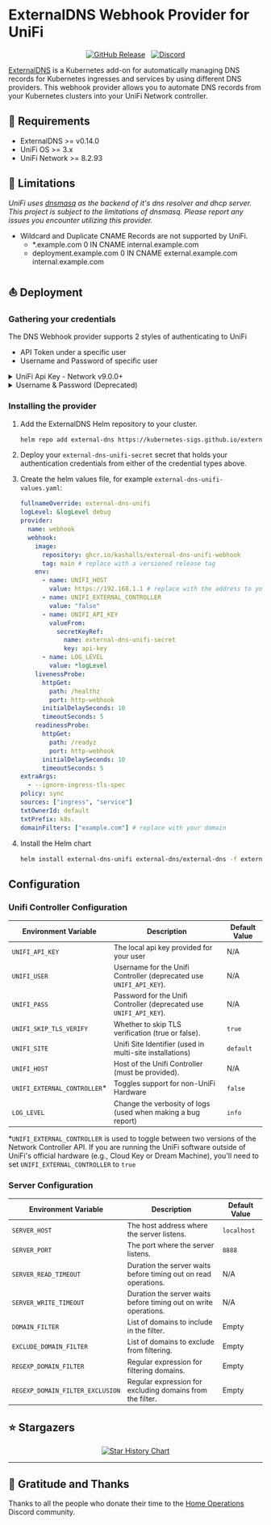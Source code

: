 # ExternalDNS Webhook Provider for UniFi

<div align="center">

[![GitHub Release](https://img.shields.io/github/v/release/kashalls/external-dns-unifi-webhook?style=for-the-badge)](https://github.com/kashalls/external-dns-unifi-webhook/releases)&nbsp;&nbsp;
[![Discord](https://img.shields.io/discord/673534664354430999?style=for-the-badge&label&logo=discord&logoColor=white&color=blue)](https://discord.gg/home-operations)

</div>

[ExternalDNS](https://github.com/kubernetes-sigs/external-dns) is a Kubernetes add-on for automatically managing DNS records for Kubernetes ingresses and services by using different DNS providers. This webhook provider allows you to automate DNS records from your Kubernetes clusters into your UniFi Network controller.

## 🎯 Requirements

- ExternalDNS >= v0.14.0
- UniFi OS >= 3.x
- UniFi Network >= 8.2.93

## 🚫 Limitations

*UniFi uses [dnsmasq](https://dnsmasq.org) as the backend of it's dns resolver and dhcp server.*
*This project is subject to the limitations of dnsmasq. Please report any issues you encounter utilizing this provider.*

- Wildcard and Duplicate CNAME Records are not supported by UniFi.
    - *.example.com 0 IN CNAME internal.example.com
    - deployment.example.com 0 IN CNAME external.example.com internal.example.com

## ⛵ Deployment

### Gathering your credentials

The DNS Webhook provider supports 2 styles of authenticating to UniFi

* API Token under a specific user
* Username and Password of specific user


<details>
<summary>UniFi Api Key - Network v9.0.0+</summary>
<br>

1. Open your UniFi controller/Console's admin page either via [unifi.ui.com](https://unifi.ui.com) or via the IP address of your controller

2. On the left navigation bar (that runs the length of the page) click the _people_ icon (`Admin & Users`)

3. Click `+ Create New` at the top of the page and fill it out using the below details

| Field Name                    | Value                                   |
|-------------------------------|-----------------------------------------|
| First name                    | `External`                              |
| Last name                     | `DNS`                                   |
| Admin                         | :white_check_mark:                      |
| Restrict to local access only | :white_check_mark:                      |
| Username                      | `externaldns`                           |
| Password                      | Make up a password, but make note of it |
| Use a pre defined role        | :white_check_mark:                      |
| Role                          | `Super Admin`                           |

Your user should now look like the below

![UniFi Creating super admin](md-assets/unifi-user-api-superadmin.png)


4. Login to your console as the user you have just created. This will need to be done via the controller's IP address

5. **Gear Icon** > **Control Plane** > **Integrations**

Give the API key a name, something like `external-dns`

Copy this Key, we will need it later. Your page should now look like the below

![UniFi Creating API token](md-assets/unifi-subuser-create-api-token.png)

6. Remove elevated permissions from the user

Log back in as your normal account, head over to where we created the External DNS account
(On the left navigation bar (that runs the length of the page) click the _people_ icon (`Admin & Users`))

Open that account, click the **Gear Icon** then match the below

We have unselected **Use a Predefined Role** and changed the _ufo_ icon to `Site admin` and the _person_ to `None`

![UniFi remove excess permissions](md-assets/change-superadmin-account-to-site-admin.png)

You're probably thinking _wow, that was long_, and it's because only super admins can create API tokens, but they do not need
those permissions the entire time to be able to _have_ API token attached to that user. It's a ~bug~ feature in UniFi

The `Site Admin` permissions are more than enough to allow that user to create and manage DNS records in our controller

7. Create a Kubernetes secret called `external-dns-unifi-secret` that will hold your `UNIFI_API_KEY` with their respected values from Step 3.

```yaml
---
apiVersion: v1
kind: Secret
metadata:
    name: external-dns-unifi-secret
stringData:
  api-key: <your-api-key>
```

You should now follow the [Installing the provider](#installing-the-provider) instructions


</details>

<details>
<summary>Username & Password (Deprecated)</summary>
<br>

1. Open your UniFi Console's Network Settings and go to `Settings > Control Plane > Admins & Users`.

2. Select `Create New Admin`.

3. In the menu that appears, enable `Restrict to Local Access Only`. Deselect `Use a Predefined Role`. Set `Network: Site Admin`. All other selections can be set to `None`. Click `Create`.

4. Create a Kubernetes secret called `external-dns-unifi-secret` that holds the `username` and `password` with their respected values from Step 3.

```yaml
---
apiVersion: v1
kind: Secret
metadata:
    name: external-dns-unifi-secret
stringData:
  username: <your-username>
  password: <your-password>
```
</details>

### Installing the provider

1. Add the ExternalDNS Helm repository to your cluster.

    ```sh
    helm repo add external-dns https://kubernetes-sigs.github.io/external-dns/
    ```

2. Deploy your `external-dns-unifi-secret` secret that holds your authentication credentials from either of the credential types above.

3. Create the helm values file, for example `external-dns-unifi-values.yaml`:

    ```yaml
    fullnameOverride: external-dns-unifi
    logLevel: &logLevel debug
    provider:
      name: webhook
      webhook:
        image:
          repository: ghcr.io/kashalls/external-dns-unifi-webhook
          tag: main # replace with a versioned release tag
        env:
          - name: UNIFI_HOST
            value: https://192.168.1.1 # replace with the address to your UniFi router/controller
          - name: UNIFI_EXTERNAL_CONTROLLER
            value: "false"
          - name: UNIFI_API_KEY
            valueFrom:
              secretKeyRef:
                name: external-dns-unifi-secret
                key: api-key
          - name: LOG_LEVEL
            value: *logLevel
        livenessProbe:
          httpGet:
            path: /healthz
            port: http-webhook
          initialDelaySeconds: 10
          timeoutSeconds: 5
        readinessProbe:
          httpGet:
            path: /readyz
            port: http-webhook
          initialDelaySeconds: 10
          timeoutSeconds: 5
    extraArgs:
      - --ignore-ingress-tls-spec
    policy: sync
    sources: ["ingress", "service"]
    txtOwnerId: default
    txtPrefix: k8s.
    domainFilters: ["example.com"] # replace with your domain
    ```

4. Install the Helm chart

    ```sh
    helm install external-dns-unifi external-dns/external-dns -f external-dns-unifi-values.yaml --version 1.15.0 -n external-dns
    ```

## Configuration

### Unifi Controller Configuration

| Environment Variable         | Description                                                       | Default Value |
|------------------------------|-------------------------------------------------------------------|---------------|
| `UNIFI_API_KEY`              | The local api key provided for your user                          | N/A           |
| `UNIFI_USER`                 | Username for the Unifi Controller (deprecated use `UNIFI_API_KEY`). | N/A           |
| `UNIFI_PASS`                 | Password for the Unifi Controller (deprecated use `UNIFI_API_KEY`). | N/A           |
| `UNIFI_SKIP_TLS_VERIFY`      | Whether to skip TLS verification (true or false).                 | `true`        |
| `UNIFI_SITE`                 | Unifi Site Identifier (used in multi-site installations)          | `default`     |
| `UNIFI_HOST`                 | Host of the Unifi Controller (must be provided).                  | N/A           |
| `UNIFI_EXTERNAL_CONTROLLER`* | Toggles support for non-UniFi Hardware                            | `false`       |
| `LOG_LEVEL`                  | Change the verbosity of logs (used when making a bug report)      | `info`        |

*`UNIFI_EXTERNAL_CONTROLLER` is used to toggle between two versions of the Network Controller API. If you are running the UniFi software outside of UniFi's official hardware (e.g., Cloud Key or Dream Machine), you'll need to set `UNIFI_EXTERNAL_CONTROLLER` to `true`

### Server Configuration

| Environment Variable             | Description                                                      | Default Value |
|----------------------------------|------------------------------------------------------------------|---------------|
| `SERVER_HOST`                    | The host address where the server listens.                       | `localhost`   |
| `SERVER_PORT`                    | The port where the server listens.                               | `8888`        |
| `SERVER_READ_TIMEOUT`            | Duration the server waits before timing out on read operations.  | N/A           |
| `SERVER_WRITE_TIMEOUT`           | Duration the server waits before timing out on write operations. | N/A           |
| `DOMAIN_FILTER`                  | List of domains to include in the filter.                        | Empty         |
| `EXCLUDE_DOMAIN_FILTER`          | List of domains to exclude from filtering.                       | Empty         |
| `REGEXP_DOMAIN_FILTER`           | Regular expression for filtering domains.                        | Empty         |
| `REGEXP_DOMAIN_FILTER_EXCLUSION` | Regular expression for excluding domains from the filter.        | Empty         |

## ⭐ Stargazers

<div align="center">

[![Star History Chart](https://api.star-history.com/svg?repos=kashalls/external-dns-unifi-webhook&type=Date)](https://star-history.com/#kashalls/external-dns-unifi-webhook&Date)

</div>

---

## 🤝 Gratitude and Thanks

Thanks to all the people who donate their time to the [Home Operations](https://discord.gg/home-operations) Discord community.
